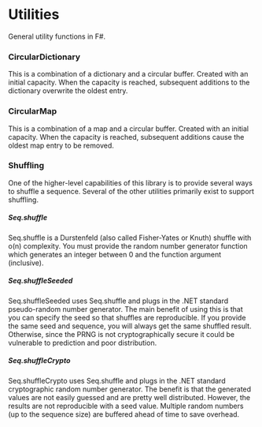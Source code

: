 # Utilities
General utility functions in F#.

### CircularDictionary

This is a combination of a dictionary and a circular buffer. Created with an initial capacity.
When the capacity is reached, subsequent additions to the dictionary overwrite the oldest entry.

### CircularMap

This is a combination of a map and a circular buffer. Created with an initial capacity.
When the capacity is reached, subsequent additions cause the oldest map entry to be removed.

### Shuffling

One of the higher-level capabilities of this library is to provide several ways to shuffle a sequence.
Several of the other utilities primarily exist to support shuffling.

##### Seq.shuffle

Seq.shuffle is a Durstenfeld (also called Fisher-Yates or Knuth) shuffle with o(n) complexity.
You must provide the random number generator function which generates an integer between 0 and the function argument (inclusive).

##### Seq.shuffleSeeded

Seq.shuffleSeeded uses Seq.shuffle and plugs in the .NET standard pseudo-random number generator.
The main benefit of using this is that you can specify the seed so that shuffles are reproducible.
If you provide the same seed and sequence, you will always get the same shuffled result.
Otherwise, since the PRNG is not cryptographically secure it could be vulnerable to prediction and poor distribution.

##### Seq.shuffleCrypto

Seq.shuffleCrypto uses Seq.shuffle and plugs in the .NET standard cryptographic random number generator.
The benefit is that the generated values are not easily guessed and are pretty well distributed.
However, the results are not reproducible with a seed value.
Multiple random numbers (up to the sequence size) are buffered ahead of time to save overhead.